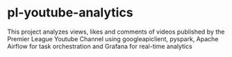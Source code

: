 # pl-youtube-analytics
This project analyzes views, likes and comments of videos published by the Premier League Youtube Channel using googleapiclient, pyspark, Apache Airflow for task orchestration and Grafana for real-time analytics

